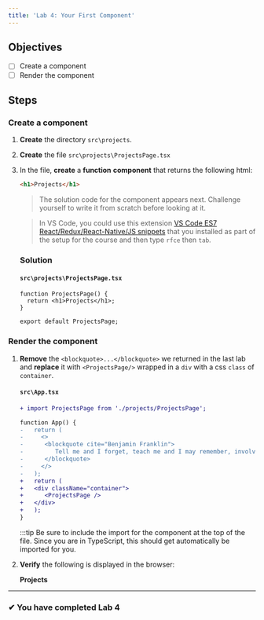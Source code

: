 ```yaml
---
title: 'Lab 4: Your First Component'
---
```


## Objectives

- [ ] Create a component
- [ ] Render the component

## Steps

### Create a component

1. **Create** the directory `src\projects`.
2. **Create** the file `src\projects\ProjectsPage.tsx`
3. In the file, **create** a **function** **component** that returns the following html:

   ```html
   <h1>Projects</h1>
   ```

   > The solution code for the component appears next. Challenge yourself to write it from scratch before looking at it.

   > In VS Code, you could use this extension [VS Code ES7 React/Redux/React-Native/JS snippets](https://marketplace.visualstudio.com/items?itemName=dsznajder.es7-react-js-snippets) that you installed as part of the setup for the course and then type `rfce` then `tab`.

   ### Solution

   #### `src\projects\ProjectsPage.tsx`

   ```tsx
   function ProjectsPage() {
     return <h1>Projects</h1>;
   }

   export default ProjectsPage;
   ```

### Render the component

1. **Remove** the `<blockquote>...</blockquote>` we returned in the last lab and **replace** it with `<ProjectsPage/>` wrapped in a `div` with a css `class` of `container`.

   #### `src\App.tsx`

   ```diff
   + import ProjectsPage from './projects/ProjectsPage';

   function App() {
   -   return (
   -     <>
   -      <blockquote cite="Benjamin Franklin">
   -         Tell me and I forget, teach me and I may remember, involve me and I learn.
   -      </blockquote>
   -     </>
   -   );
   +   return (
   +   <div className="container">
   +      <ProjectsPage />
   +   </div>
   +   );
   }
   ```

   :::tip
   Be sure to include the import for the component at the top of the file. Since you are in TypeScript, this should get automatically be imported for you.

2. **Verify** the following is displayed in the browser:

   **Projects**

---

### &#10004; You have completed Lab 4
